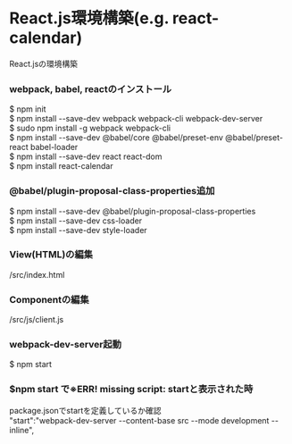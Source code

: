 # React.js環境構築(e.g. react-calendar)
React.jsの環境構築

###  webpack, babel, reactのインストール
$ npm init<br>
$ npm install --save-dev webpack webpack-cli webpack-dev-server<br>
$ sudo npm install -g webpack webpack-cli<br>
$ npm install --save-dev @babel/core @babel/preset-env @babel/preset-react babel-loader<br>
$ npm install --save-dev react react-dom<br>
$ npm install react-calendar

### @babel/plugin-proposal-class-properties追加
$ npm install --save-dev @babel/plugin-proposal-class-properties<br>
$ npm install --save-dev css-loader<br>
$ npm install --save-dev style-loader

### View(HTML)の編集
/src/index.html

### Componentの編集
/src/js/client.js

### webpack-dev-server起動
$ npm start

### $npm start で※ERR! missing script: startと表示された時
package.jsonでstartを定義しているか確認<br>
"start":"webpack-dev-server --content-base src --mode development --inline",
